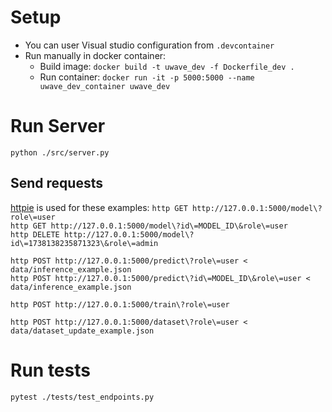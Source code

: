 # Setup
- You can user Visual studio configuration from `.devcontainer`  
- Run manually in docker container:
    - Build image: `docker build -t uwave_dev -f Dockerfile_dev .`
    - Run container: `docker run -it -p 5000:5000 --name uwave_dev_container uwave_dev`

# Run Server
`python ./src/server.py`

## Send requests
[httpie](https://httpie.io/) is used for these examples:
`http GET http://127.0.0.1:5000/model\?role\=user`  
`http GET http://127.0.0.1:5000/model\?id\=MODEL_ID\&role\=user`  
`http DELETE http://127.0.0.1:5000/model\?id\=1738138235871323\&role\=admin`  

`http POST http://127.0.0.1:5000/predict\?role\=user < data/inference_example.json`  
`http POST http://127.0.0.1:5000/predict\?id\=MODEL_ID\&role\=user < data/inference_example.json`  

`http POST http://127.0.0.1:5000/train\?role\=user`  

`http POST http://127.0.0.1:5000/dataset\?role\=user < data/dataset_update_example.json`  

# Run tests
`pytest ./tests/test_endpoints.py`  